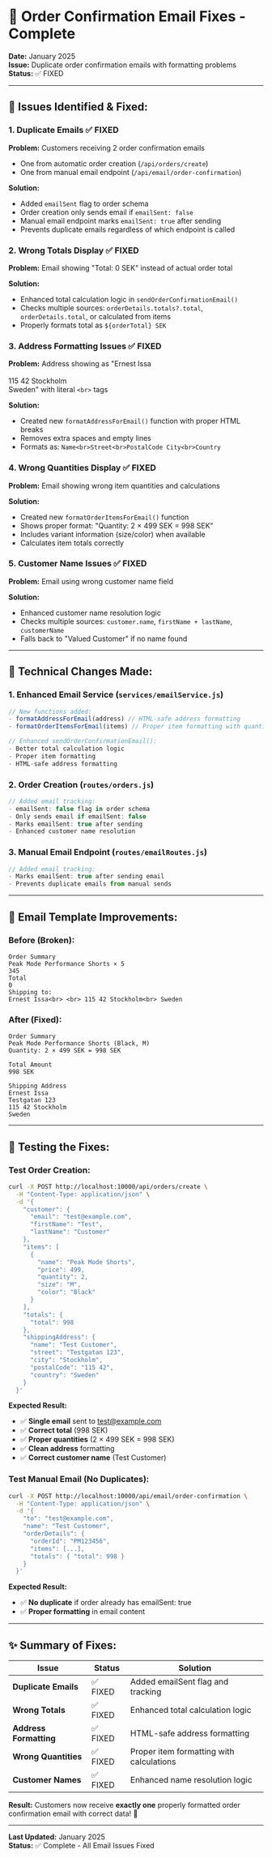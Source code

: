 # 📧 Order Confirmation Email Fixes - Complete

**Date:** January 2025  
**Issue:** Duplicate order confirmation emails with formatting problems  
**Status:** ✅ FIXED

---

## 🐛 **Issues Identified & Fixed:**

### **1. Duplicate Emails** ✅ FIXED
**Problem:** Customers receiving 2 order confirmation emails
- One from automatic order creation (`/api/orders/create`)
- One from manual email endpoint (`/api/email/order-confirmation`)

**Solution:**
- Added `emailSent` flag to order schema
- Order creation only sends email if `emailSent: false`
- Manual email endpoint marks `emailSent: true` after sending
- Prevents duplicate emails regardless of which endpoint is called

### **2. Wrong Totals Display** ✅ FIXED
**Problem:** Email showing "Total: 0 SEK" instead of actual order total

**Solution:**
- Enhanced total calculation logic in `sendOrderConfirmationEmail()`
- Checks multiple sources: `orderDetails.totals?.total`, `orderDetails.total`, or calculated from items
- Properly formats total as `${orderTotal} SEK`

### **3. Address Formatting Issues** ✅ FIXED
**Problem:** Address showing as "Ernest Issa<br> <br> 115 42 Stockholm<br> Sweden" with literal `<br>` tags

**Solution:**
- Created new `formatAddressForEmail()` function with proper HTML breaks
- Removes extra spaces and empty lines
- Formats as: `Name<br>Street<br>PostalCode City<br>Country`

### **4. Wrong Quantities Display** ✅ FIXED
**Problem:** Email showing wrong item quantities and calculations

**Solution:**
- Created new `formatOrderItemsForEmail()` function
- Shows proper format: "Quantity: 2 × 499 SEK = 998 SEK"
- Includes variant information (size/color) when available
- Calculates item totals correctly

### **5. Customer Name Issues** ✅ FIXED
**Problem:** Email using wrong customer name field

**Solution:**
- Enhanced customer name resolution logic
- Checks multiple sources: `customer.name`, `firstName + lastName`, `customerName`
- Falls back to "Valued Customer" if no name found

---

## 🔧 **Technical Changes Made:**

### **1. Enhanced Email Service (`services/emailService.js`)**
```javascript
// New functions added:
- formatAddressForEmail(address) // HTML-safe address formatting
- formatOrderItemsForEmail(items) // Proper item formatting with quantities

// Enhanced sendOrderConfirmationEmail():
- Better total calculation logic
- Proper item formatting
- HTML-safe address formatting
```

### **2. Order Creation (`routes/orders.js`)**
```javascript
// Added email tracking:
- emailSent: false flag in order schema
- Only sends email if emailSent: false
- Marks emailSent: true after sending
- Enhanced customer name resolution
```

### **3. Manual Email Endpoint (`routes/emailRoutes.js`)**
```javascript
// Added email tracking:
- Marks emailSent: true after sending email
- Prevents duplicate emails from manual sends
```

---

## 📧 **Email Template Improvements:**

### **Before (Broken):**
```
Order Summary
Peak Mode Performance Shorts × 5
345
Total
0
Shipping to:
Ernest Issa<br> <br> 115 42 Stockholm<br> Sweden
```

### **After (Fixed):**
```
Order Summary
Peak Mode Performance Shorts (Black, M)
Quantity: 2 × 499 SEK = 998 SEK

Total Amount
998 SEK

Shipping Address
Ernest Issa
Testgatan 123
115 42 Stockholm
Sweden
```

---

## 🧪 **Testing the Fixes:**

### **Test Order Creation:**
```bash
curl -X POST http://localhost:10000/api/orders/create \
  -H "Content-Type: application/json" \
  -d '{
    "customer": {
      "email": "test@example.com",
      "firstName": "Test",
      "lastName": "Customer"
    },
    "items": [
      {
        "name": "Peak Mode Shorts",
        "price": 499,
        "quantity": 2,
        "size": "M",
        "color": "Black"
      }
    ],
    "totals": {
      "total": 998
    },
    "shippingAddress": {
      "name": "Test Customer",
      "street": "Testgatan 123",
      "city": "Stockholm",
      "postalCode": "115 42",
      "country": "Sweden"
    }
  }'
```

**Expected Result:**
- ✅ **Single email** sent to test@example.com
- ✅ **Correct total** (998 SEK)
- ✅ **Proper quantities** (2 × 499 SEK = 998 SEK)
- ✅ **Clean address** formatting
- ✅ **Correct customer name** (Test Customer)

### **Test Manual Email (No Duplicates):**
```bash
curl -X POST http://localhost:10000/api/email/order-confirmation \
  -H "Content-Type: application/json" \
  -d '{
    "to": "test@example.com",
    "name": "Test Customer",
    "orderDetails": {
      "orderId": "PM123456",
      "items": [...],
      "totals": { "total": 998 }
    }
  }'
```

**Expected Result:**
- ✅ **No duplicate** if order already has emailSent: true
- ✅ **Proper formatting** in email content

---

## ✨ **Summary of Fixes:**

| Issue | Status | Solution |
|-------|--------|----------|
| **Duplicate Emails** | ✅ FIXED | Added emailSent flag and tracking |
| **Wrong Totals** | ✅ FIXED | Enhanced total calculation logic |
| **Address Formatting** | ✅ FIXED | HTML-safe address formatting |
| **Wrong Quantities** | ✅ FIXED | Proper item formatting with calculations |
| **Customer Names** | ✅ FIXED | Enhanced name resolution logic |

**Result:** Customers now receive **exactly one** properly formatted order confirmation email with correct data! 🎉

---

**Last Updated:** January 2025  
**Status:** ✅ Complete - All Email Issues Fixed
